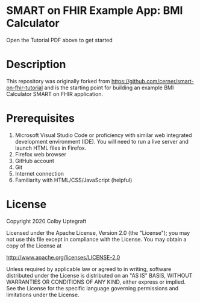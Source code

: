 # SMART on FHIR Example App: BMI Calculator
Open the Tutorial PDF above to get started

# Description
This repository was originally forked from https://github.com/cerner/smart-on-fhir-tutorial and is the starting point for building an example BMI Calculator SMART on FHIR application.

# Prerequisites
1) Microsoft Visual Studio Code or proficiency with similar web integrated development environment (IDE). You will need to run a live server and launch HTML files in Firefox.
2) Firefox web browser
3) GitHub account
4) Git
5) Internet connection
6) Familiarity with HTML/CSS/JavaScript (helpful)

# License
Copyright 2020 Colby Uptegraft

Licensed under the Apache License, Version 2.0 (the "License"); you may not use this file except in compliance with the License. You may obtain a copy of the License at

http://www.apache.org/licenses/LICENSE-2.0

Unless required by applicable law or agreed to in writing, software distributed under the License is distributed on an "AS IS" BASIS, WITHOUT WARRANTIES OR CONDITIONS OF ANY KIND, either express or implied. See the License for the specific language governing permissions and limitations under the License.

